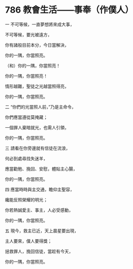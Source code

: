 # 786 教會生活——事奉（作僕人）

一 不可等候，一直夢想將來成大事，

不可等候，要光被遠方，

你有諸般目前本分，今日當解決，

你的一隅，你當照亮。

（和）你的一隅，你當照亮！

你的一隅，你當照亮！

情形越難，聖徒之光越當照得亮，

你的一隅，你當照亮。

二 “你們的光當照人前，”乃是主命令，

你們應當遵從莫掩藏；

一個罪人棄暗就光，也需人引領，

你的一隅，你當照亮。

三 請看在你旁邊就有信徒在流浪，

何必到處尋找失迷羊，

應當勸勉、挽回、安慰，體貼主心腸，

你的一隅，你當照亮。

四 應當時時與主交通，瞻仰主聖容，

纔能反照榮耀的明光；

你若熱誠愛主、事主，人必受感動，

你的一隅，你當照亮。

五 現今，救主已近，天上晨星要出現，

主人要來，僕人要得獎；

拯救罪人，挽回信徒，當趁有今天，

你的一隅，你當照亮。

